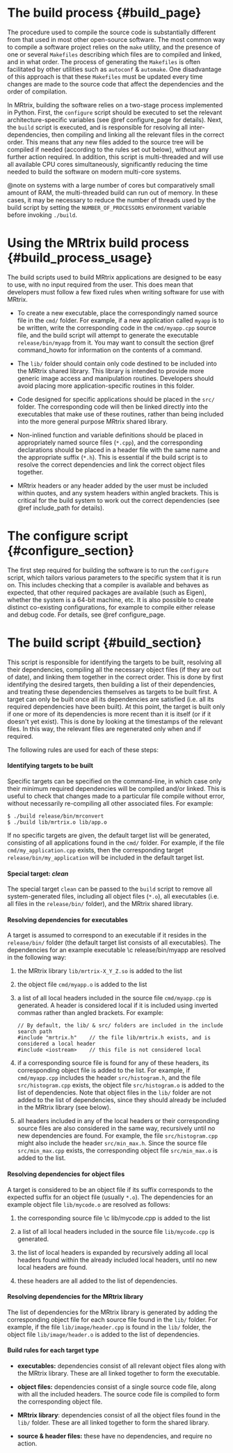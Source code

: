 The build process      {#build_page} 
=================

The procedure used to compile the source code is substantially different from
that used in most other open-source software. The most common way to compile a
software project relies on the `make` utility, and the presence of one or
several `Makefiles` describing which files are to compiled and linked, and in
what order. The process of generating the `Makefiles` is often facilitated by
other utilities such as `autoconf` & `automake`. One disadvantage of this
approach is that these `Makefiles` must be updated every time changes are made
to the source code that affect the dependencies and the order of compilation.

In MRtrix, building the software relies on a two-stage process implemented in
Python. First, the `configure` script should be executed to set the relevant
architecture-specific variables (see @ref configure_page for details). Next,
the `build` script is executed, and is responsible for resolving all
inter-dependencies, then compiling and linking all the relevant files in the
correct order. This means that any new files added to the source tree will be
compiled if needed (according to the rules set out below), without any further
action required. In addition, this script is multi-threaded and will use all
available CPU cores simultaneously, significantly reducing the time needed to
build the software on modern multi-core systems. 

@note on systems with a large number of cores but comparatively small amount 
of RAM, the multi-threaded build can run out of memory. In these cases, it may 
be necessary to reduce the number of threads used by the build script by setting 
the `NUMBER_OF_PROCESSORS` environment variable before invoking `./build`.

Using the MRtrix build process    {#build_process_usage}
==============================

The build scripts used to build MRtrix applications are designed to be
easy to use, with no input required from the user. This does mean that
developers must follow a few fixed rules when writing software for use
with MRtrix.

- To create a new executable, place the correspondingly named source file
  in the `cmd/` folder. For example, if a new application called `myapp`
  is to be written, write the corresponding code in the `cmd/myapp.cpp`
  source file, and the build script will attempt to generate the executable
  `release/bin/myapp` from it. You may want to consult the section @ref
  command_howto for information on the contents of a command.

- The `lib/` folder should contain only code destined to be included into
  the MRtrix shared library. This library is intended to provide more
  generic image access and manipulation routines. Developers should avoid
  placing more application-specific routines in this folder.

- Code designed for specific applications should be placed in the `src/`
  folder. The corresponding code will then be linked directly into the
  executables that make use of these routines, rather than being included
  into the more general purpose MRtrix shared library.

- Non-inlined function and variable definitions should be placed in
  appropriately named source files (`*.cpp`), and the corresponding
  declarations should be placed in a header file with the same name and the
  appropriate suffix (`*.h`). This is essential if the build script is to resolve
  the correct dependencies and link the correct object files together.

- MRtrix headers or any header added by the user must be included within
  quotes, and any system headers within angled brackets. This is critical for
  the build system to work out the correct dependencies (see @ref include_path
  for details).



The configure script      {#configure_section}
====================

The first step required for building the software is to run the `configure`
script, which tailors various parameters to the specific system that it is run
on. This includes checking that a compiler is available and behaves as
expected, that other required packages are available (such as Eigen), whether
the system is a 64-bit machine, etc. It is also possible to create distinct
co-existing configurations, for example to compile either release and debug
code. For details, see @ref configure_page.


The build script     {#build_section}
================

This script is responsible for identifying the targets to be built, resolving
all their dependencies, compiling all the necessary object files (if they are
out of date), and linking them together in the correct order.  This is done by
first identifying the desired targets, then building a list of their
dependencies, and treating these dependencies themselves as targets to be built
first. A target can only be built once all its dependencies are satisfied (i.e.
all its required dependencies have been built). At this point, the target is
built only if one or more of its dependencies is more recent than it is itself
(or if it doesn't yet exist). This is done by looking at the timestamps of the
relevant files. In this way, the relevant files are regenerated only when and
if required.

The following rules are used for each of these steps:

#### Identifying targets to be built

Specific targets can be specified on the command-line, in which case only
their minimum required dependencies will be compiled and/or linked. This
is useful to check that changes made to a particular file compile without
error, without necessarily re-compiling all other associated files. For
example:

    $ ./build release/bin/mrconvert
    $ ./build lib/mrtrix.o lib/app.o 


If no specific targets are given, the default target list will be generated,
consisting of all applications found in the `cmd/` folder. For example, if the
file `cmd/my_application.cpp` exists, then the corresponding target 
`release/bin/my_application` will be included in the default target list.

#### Special target: _clean_

The special target `clean` can be passed to the `build` script to remove all
system-generated files, including all object files (`*.o`), all executables
(i.e. all files in the `release/bin/` folder), and the MRtrix shared library.

#### Resolving dependencies for executables

A target is assumed to correspond to an executable if it resides in the 
`release/bin/` folder (the default target list consists of all executables).
The dependencies for an example executable \c release/bin/myapp are resolved in
the following way:

1. the MRtrix library `lib/mrtrix-X_Y_Z.so` is added to the list
 
2. the object file `cmd/myapp.o` is added to the list

3. a list of all local headers included in the source file `cmd/myapp.cpp` is
   generated. A header is considered local if it is included using inverted
   commas rather than angled brackets. For example:
   ~~~{.cpp}
   // By default, the lib/ & src/ folders are included in the include search path
   #include "mrtrix.h"    // the file lib/mrtrix.h exists, and is considered a local header
   #include <iostream>    // this file is not considered local
   ~~~

4. if a corresponding source file is found for any of these headers, its
   corresponding object file is added to the list. For example, if
   `cmd/myapp.cpp` includes the header `src/histogram.h`, and the file 
   `src/histogram.cpp` exists, the object file `src/histogram.o` is added to the
   list of dependencies. Note that object files in the `lib/` folder are not
   added to the list of dependencies, since they should already be included
   in the MRtrix library (see below).

5. all headers included in any of the local headers or their corresponding
   source files are also considered in the same way, recursively until no new
   dependencies are found. For example, the file `src/histogram.cpp` might also
   include the header `src/min_max.h`. Since the source file `src/min_max.cpp`
   exists, the corresponding object file `src/min_max.o` is added to the list.

#### Resolving dependencies for object files

A target is considered to be an object file if its suffix corresponds to the
expected suffix for an object file (usually `*.o`). The dependencies for an
example object file `lib/mycode.o` are resolved as follows:

1. the corresponding source file \c lib/mycode.cpp is added to the list

2. a list of all local headers included in the source file `lib/mycode.cpp` is
   generated.

3. the list of local headers is expanded by recursively adding all local
   headers found within the already included local headers, until no new
   local headers are found.

4. these headers are all added to the list of dependencies.

#### Resolving dependencies for the MRtrix library

The list of dependencies for the MRtrix library is generated by adding the
corresponding object file for each source file found in the `lib/` folder. For
example, if the file `lib/image/header.cpp` is found in the `lib/` folder,
the object file `lib/image/header.o` is added to the list of dependencies.

#### Build rules for each target type

- **executables:** dependencies consist of all relevant object files along with
  the MRtrix library. These are all linked together to form the
  executable.

- **object files:** dependencies consist of a single source code file, along
  with all the included headers. The source code file is compiled to form the
  corresponding object file.

- **MRtrix library**: dependencies consist of all the object files found in the
  `lib/` folder. These are all linked together to form the shared library.

- **source & header files:** these have no dependencies, and require no action.


